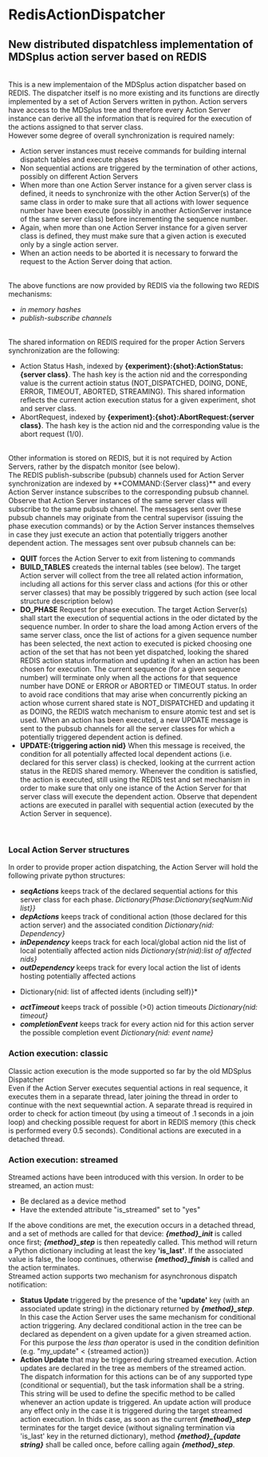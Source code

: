 RedisActionDispatcher
===
New distributed dispatchless implementation of MDSplus action server based on REDIS
---
<br>
This is a new implementaion of the MDSplus action dispatcher based on REDIS. The dispatcher itself is no more existing and its functions are directly implemented by a set of Action Servers written in python. Action servers have access to the MDSplus tree and therefore every Action Server instance can derive all the information that is required for the execution of the actions assigned to that server class. <br> However some degree of overall synchronization is required namely:

  - Action server instances must receive commands for building internal dispatch tables and execute phases
  - Non sequential actions are triggered by the termination of other actions, possibly on different Action Servers
  - When more than one Action Server instance for a given server class is defined, it needs to synchronize with the other Action Server(s) of the same class in order to make sure that all actions with lower sequence number have been execute (possibly in another ActionServer instance of the same server class) before incrementing the sequence number.
  - Again, when more than one Action Server instance for a given server class is defined, they must make sure that a given action is executed only by a single action server. 
  - When an action needs to be aborted it is necessary to forward the request to the Action Server doing that action.
<br>
The above functions are now provided by REDIS via the following two REDIS mechanisms:

- *in memory hashes*
- *publish-subscribe channels*
<br>
The shared information on REDIS required for the proper Action Servers synchronization are the following:

 - Action Status Hash, indexed by **{experiment}:{shot}:ActionStatus:{server class}**. The hash key is the action nid and the corresponding value is the current actioin status (NOT_DISPATCHED, DOING, DONE, ERROR, TIMEOUT, ABORTED, STREAMING). This shared information reflects the current action execution status for a given experiment, shot and server class.  
 - AbortRequest, indexed by **{experiment}:{shot}:AbortRequest:{server class}**. The hash key is the action nid and the corresponding value is the abort request (1/0).
<br>
Other information is stored on REDIS, but it is not required by Action Servers, rather by the dispatch monitor (see below).
<br>
The REDIS publish-subscribe (pubsub) channels used for Action Server synchronization are indexed by **COMMAND:{Server class}** and every Action Server instance subscribes to the corresponding pubsub channel. Observe that Action Server instances of the same server class will subscribe to the same pubsub channel. The messages sent over these pubsub channels may originate from the central supervisor (issuing the phase execution commands) or by the Action Server instances themselves in case they just execute an action that potentially triggers another dependent action. The messages sent over pubsub channels can be:

- **QUIT** forces the Action Server to exit from listening to commands
- **BUILD_TABLES** createds the internal tables (see below). The target Action server will collect from the tree all related action information, including all actions for this server class and actions (for this or other server classes) that may be possibly triggered by such action (see local structure description below)
- **DO_PHASE** Request for phase execution. The target Action Server(s) shall start the execution of sequential actions in the oder dictated by the sequence number. In order to share the load among Action ervers of the same server class, once the list of actions for a given sequence number has been selected, the next action to executed is picked choosing one action of the set that has not been yet dispatched, looking the shared REDIS action status information and updating it when an action has been chosen for execution. The current sequence (for a given sequence number) will terminate only when all the actions for that sequence number have DONE or ERROR or ABORTED or TIMEOUT status. In order to avoid race conditions that may arise when concurrently picking an action whose current shared state is NOT_DISPATCHED and updating it as DOING, the REDIS watch mechanism to ensure atomic test and set is used. When an action has been executed, a new UPDATE message is sent to the pubsub channels for all the server classes for which a potentially triggered dependent action is defined.
- **UPDATE:{triggering action nid}** When this message is received, the condition for all potentially affected local dependent actions (i.e. declared for this server class) is checked, looking at the currrent action status in the REDIS shared memory. Whenever the condition is satisfied, the action is executed, still using the REDIS test and set mechanism in order to make sure that only one istance of the Action Server for that server class will execute the dependent action. Observe that dependent actions are executed in parallel with sequential action (executed by the Action Server in sequence).
<br>  

### Local Action Server structures
In order to provide proper action dispatching, the Action Server will hold the following private python structures:
 - ***seqActions*** keeps track of the declared sequential actions for this server class for each phase. *Dictionary{Phase:Dictionary{seqNum:Nid list}}*
 - ***depActions*** keeps track of conditional action (those declared for this action server) and the associated condition  *Dictionary{nid: Dependency}*
 - ***inDependency*** keeps track for each local/global action nid the list of local potentially affected action nids
    *Dictionary{str(nid):list of affected nids}*
- ***outDependency*** keeps track for every local action the list of idents hosting potentially affected actions
* Dictionary{nid: list of affected idents (including self)}*
- ***actTimeout*** keeps track of possible (>0) action timeouts *Dictionary{nid: timeout}*
- ***completionEvent*** keeps track for every action nid for this action server the possible completion event *Dictionary{nid: event name}*

### Action execution: classic

Classic action execution is the mode supported so far by the old MDSplus Dispatcher
<br>
Even if the Action Server executes sequential actions in real sequence, it executes them in a separate thread, later joining the thread in order to continue with the next sequewntial action. A separate thread is required in order to check for action timeout (by using a timeout of .1 seconds in a join loop) and checking possible request for abort in REDIS memory (this check is performed every 0.5 seconds). Conditional actions are executed in a detached thread.

### Action execution: streamed

Streamed actions have been introduced with this version. In order to be streamed, an action must:

- Be declared as a device method
- Have the extended attribute "is_streamed" set to "yes"

If the above conditions are met, the execution occurs in a detached thread, and a set of methods are called for that device:
 ***{method}_init*** is called once first;  ***{method}_step*** is then repeatedly called. This method will return a Python dictionary including at least the key **'is_last'**. If the associated value is false, the loop continues, otherwise ***{method}_finish*** is called and the action terminates. 
 <br>
 Streamed action supports two mechanism for asynchronous dispatch notification:
 
 - **Status Update** triggered by the presence of the **'update'** key (with an associated update string) in the dictionary returned by ***{method}_step***. In this case the Action Server uses the same mechanism for conditional action triggering. Any declared conditional action in the tree can be declared as dependent on a given update for a given streamed action. For this purpose the *less than* operator is used in the condition definition (e.g. "my_update" \< {streamed action}) 
 - **Action Update** that may be triggered during streamed execution. Action updates are declared in the tree as members of the streamed action. The dispatch information for this actions can be of any supported type (conditional or sequential), but the task information shall be a string. This string will be used to define the specific method to be called whenever an action update is triggered. An update action will produce any effect only in the case it is triggered during the target streamed action execution. In thids case, as soon as the current ***{method}_step*** terminates for the target device (without signaling termination via 'is_last' key in the returned dictionary), method ***{method}_{update string}*** shall be called once, before calling again ***{method}_step***.
